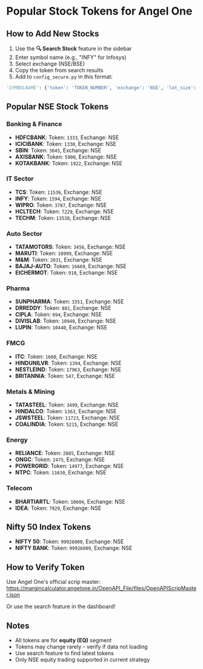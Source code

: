 # Popular Stock Tokens for Angel One

## How to Add New Stocks

1. Use the **🔍 Search Stock** feature in the sidebar
2. Enter symbol name (e.g., "INFY" for Infosys)
3. Select exchange (NSE/BSE)
4. Copy the token from search results
5. Add to `config_secure.py` in this format:

```python
'SYMBOLNAME': {'token': 'TOKEN_NUMBER', 'exchange': 'NSE', 'lot_size': 1},
```

## Popular NSE Stock Tokens

### Banking & Finance
- **HDFCBANK**: Token: `1333`, Exchange: NSE
- **ICICIBANK**: Token: `1330`, Exchange: NSE
- **SBIN**: Token: `3045`, Exchange: NSE
- **AXISBANK**: Token: `5900`, Exchange: NSE
- **KOTAKBANK**: Token: `1922`, Exchange: NSE

### IT Sector
- **TCS**: Token: `11536`, Exchange: NSE
- **INFY**: Token: `1594`, Exchange: NSE
- **WIPRO**: Token: `3787`, Exchange: NSE
- **HCLTECH**: Token: `7229`, Exchange: NSE
- **TECHM**: Token: `13538`, Exchange: NSE

### Auto Sector
- **TATAMOTORS**: Token: `3456`, Exchange: NSE
- **MARUTI**: Token: `10999`, Exchange: NSE
- **M&M**: Token: `2031`, Exchange: NSE
- **BAJAJ-AUTO**: Token: `16669`, Exchange: NSE
- **EICHERMOT**: Token: `910`, Exchange: NSE

### Pharma
- **SUNPHARMA**: Token: `3351`, Exchange: NSE
- **DRREDDY**: Token: `881`, Exchange: NSE
- **CIPLA**: Token: `694`, Exchange: NSE
- **DIVISLAB**: Token: `10940`, Exchange: NSE
- **LUPIN**: Token: `10440`, Exchange: NSE

### FMCG
- **ITC**: Token: `1660`, Exchange: NSE
- **HINDUNILVR**: Token: `1394`, Exchange: NSE
- **NESTLEIND**: Token: `17963`, Exchange: NSE
- **BRITANNIA**: Token: `547`, Exchange: NSE

### Metals & Mining
- **TATASTEEL**: Token: `3499`, Exchange: NSE
- **HINDALCO**: Token: `1363`, Exchange: NSE
- **JSWSTEEL**: Token: `11723`, Exchange: NSE
- **COALINDIA**: Token: `5215`, Exchange: NSE

### Energy
- **RELIANCE**: Token: `2885`, Exchange: NSE
- **ONGC**: Token: `2475`, Exchange: NSE
- **POWERGRID**: Token: `14977`, Exchange: NSE
- **NTPC**: Token: `11630`, Exchange: NSE

### Telecom
- **BHARTIARTL**: Token: `10604`, Exchange: NSE
- **IDEA**: Token: `7929`, Exchange: NSE

## Nifty 50 Index Tokens

- **NIFTY 50**: Token: `99926000`, Exchange: NSE
- **NIFTY BANK**: Token: `99926009`, Exchange: NSE

## How to Verify Token

Use Angel One's official scrip master:
https://margincalculator.angelone.in/OpenAPI_File/files/OpenAPIScripMaster.json

Or use the search feature in the dashboard!

## Notes

- All tokens are for **equity (EQ)** segment
- Tokens may change rarely - verify if data not loading
- Use search feature to find latest tokens
- Only NSE equity trading supported in current strategy

